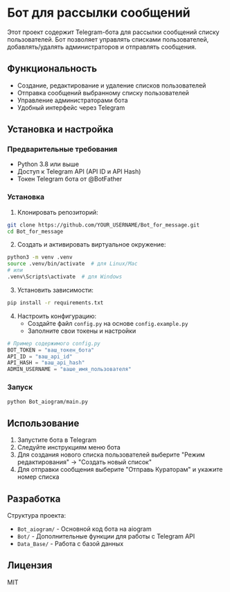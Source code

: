 # Бот для рассылки сообщений

Этот проект содержит Telegram-бота для рассылки сообщений списку пользователей. Бот позволяет управлять списками пользователей, добавлять/удалять администраторов и отправлять сообщения.

## Функциональность

- Создание, редактирование и удаление списков пользователей
- Отправка сообщений выбранному списку пользователей
- Управление администраторами бота
- Удобный интерфейс через Telegram

## Установка и настройка

### Предварительные требования

- Python 3.8 или выше
- Доступ к Telegram API (API ID и API Hash)
- Токен Telegram бота от @BotFather

### Установка

1. Клонировать репозиторий:
```bash
git clone https://github.com/YOUR_USERNAME/Bot_for_message.git
cd Bot_for_message
```

2. Создать и активировать виртуальное окружение:
```bash
python3 -m venv .venv
source .venv/bin/activate  # для Linux/Mac
# или
.venv\Scripts\activate  # для Windows
```

3. Установить зависимости:
```bash
pip install -r requirements.txt
```

4. Настроить конфигурацию:
   - Создайте файл `config.py` на основе `config.example.py`
   - Заполните свои токены и настройки

```python
# Пример содержимого config.py
BOT_TOKEN = "ваш_токен_бота"
API_ID = "ваш_api_id"
API_HASH = "ваш_api_hash"
ADMIN_USERNAME = "ваше_имя_пользователя"
```

### Запуск

```bash
python Bot_aiogram/main.py
```

## Использование

1. Запустите бота в Telegram
2. Следуйте инструкциям меню бота
3. Для создания нового списка пользователей выберите "Режим редактирования" -> "Создать новый список"
4. Для отправки сообщения выберите "Отправь Кураторам" и укажите номер списка

## Разработка

Структура проекта:
- `Bot_aiogram/` - Основной код бота на aiogram
- `Bot/` - Дополнительные функции для работы с Telegram API
- `Data_Base/` - Работа с базой данных

## Лицензия

MIT 